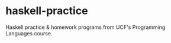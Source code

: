 # haskell-practice
Haskell practice &amp; homework programs from UCF's Programming Languages course.
